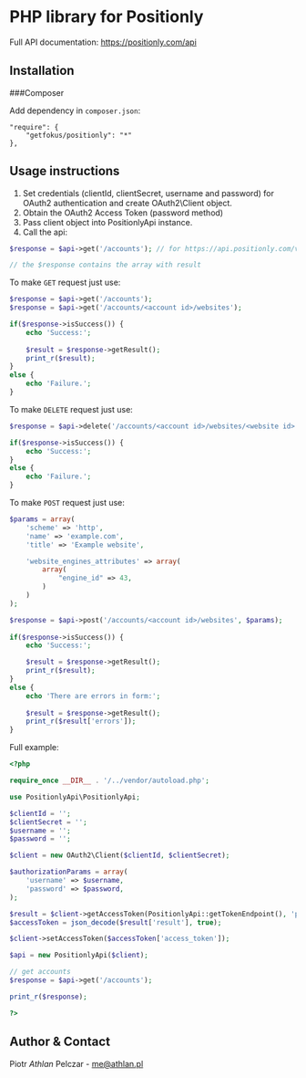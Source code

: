 PHP library for Positionly
==============

Full API documentation: https://positionly.com/api

Installation
------------------

###Composer

Add dependency in `composer.json`:

```
"require": {
    "getfokus/positionly": "*"
},
```

Usage instructions
------------------

  1. Set credentials (clientId, clientSecret, username and password) for OAuth2 authentication and create OAuth2\Client object.
  2. Obtain the OAuth2 Access Token (password method)
  3. Pass client object into PositionlyApi instance.
  4. Call the api:
  ```php
  $response = $api->get('/accounts'); // for https://api.positionly.com/v1/accounts.json

  // the $response contains the array with result
  ```

To make `GET` request just use:
```php
$response = $api->get('/accounts');
$response = $api->get('/accounts/<account id>/websites');

if($response->isSuccess()) {
	echo 'Success:';
	
	$result = $response->getResult();
	print_r($result);
}
else {
	echo 'Failure.';
}
```

To make `DELETE` request just use:
```php
$response = $api->delete('/accounts/<account id>/websites/<website id>');

if($response->isSuccess()) {
	echo 'Success:';
}
else {
	echo 'Failure.';
}
```

To make `POST` request just use:
```php
$params = array(
	'scheme' => 'http',
	'name' => 'example.com',
	'title' => 'Example website',

	'website_engines_attributes' => array(
	    array(
			"engine_id" => 43,
		)
	)
);

$response = $api->post('/accounts/<account id>/websites', $params);
	
if($response->isSuccess()) {
	echo 'Success:';

	$result = $response->getResult();
	print_r($result);
}
else {
	echo 'There are errors in form:';
	
	$result = $response->getResult();
	print_r($result['errors']);
}
```

Full example:

```php
<?php

require_once __DIR__ . '/../vendor/autoload.php';

use PositionlyApi\PositionlyApi;

$clientId = '';
$clientSecret = '';
$username = '';
$password = '';

$client = new OAuth2\Client($clientId, $clientSecret);

$authorizationParams = array(
	'username' => $username,
	'password' => $password,
);

$result = $client->getAccessToken(PositionlyApi::getTokenEndpoint(), 'password', $authorizationParams);
$accessToken = json_decode($result['result'], true);

$client->setAccessToken($accessToken['access_token']);

$api = new PositionlyApi($client);

// get accounts
$response = $api->get('/accounts');

print_r($response);

?>
```


Author & Contact
----------------

Piotr *Athlan* Pelczar
    - me@athlan.pl
